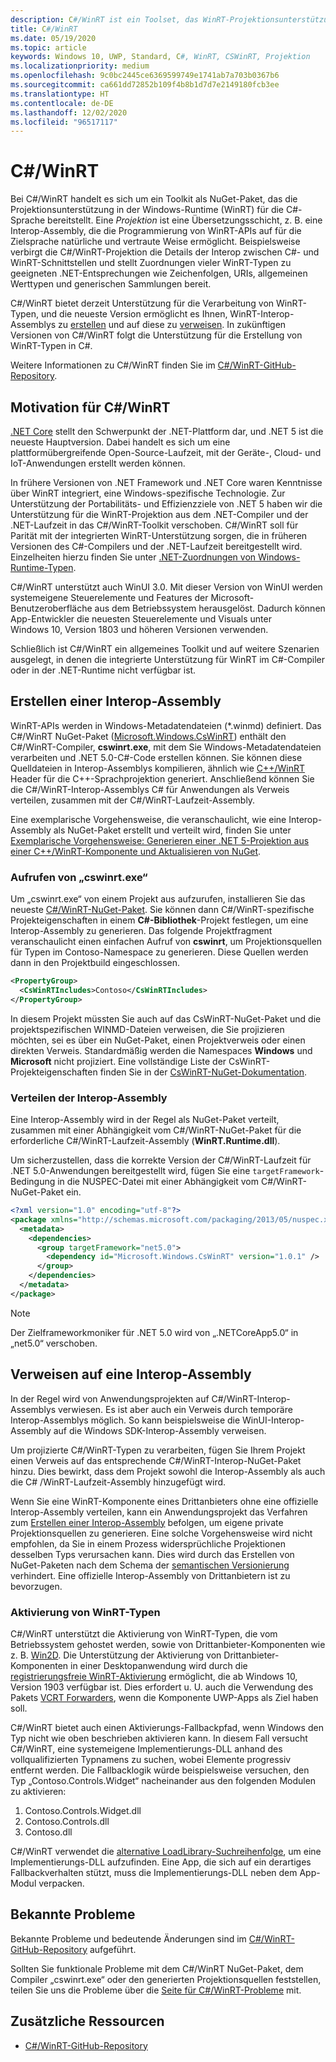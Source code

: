 ```yaml
---
description: C#/WinRT ist ein Toolset, das WinRT-Projektionsunterstützung für C#-Code bereitstellt.
title: C#/WinRT
ms.date: 05/19/2020
ms.topic: article
keywords: Windows 10, UWP, Standard, C#, WinRT, CSWinRT, Projektion
ms.localizationpriority: medium
ms.openlocfilehash: 9c0bc2445ce6369599749e1741ab7a703b0367b6
ms.sourcegitcommit: ca661dd72852b109f4b8b1d7d7e2149180fcb3ee
ms.translationtype: HT
ms.contentlocale: de-DE
ms.lasthandoff: 12/02/2020
ms.locfileid: "96517117"
---
```

# <a name="cwinrt"></a>C#/WinRT

Bei C#/WinRT handelt es sich um ein Toolkit als NuGet-Paket, das die Projektionsunterstützung in der Windows-Runtime (WinRT) für die C#-Sprache bereitstellt. Eine *Projektion* ist eine Übersetzungsschicht, z. B. eine Interop-Assembly, die die Programmierung von WinRT-APIs auf für die Zielsprache natürliche und vertraute Weise ermöglicht. Beispielsweise verbirgt die C#/WinRT-Projektion die Details der Interop zwischen C#- und WinRT-Schnittstellen und stellt Zuordnungen vieler WinRT-Typen zu geeigneten .NET-Entsprechungen wie Zeichenfolgen, URIs, allgemeinen Werttypen und generischen Sammlungen bereit.

C#/WinRT bietet derzeit Unterstützung für die Verarbeitung von WinRT-Typen, und die neueste Version ermöglicht es Ihnen, WinRT-Interop-Assemblys zu [erstellen](#create-an-interop-assembly) und auf diese zu [verweisen](#reference-an-interop-assembly). In zukünftigen Versionen von C#/WinRT folgt die Unterstützung für die Erstellung von WinRT-Typen in C#.

Weitere Informationen zu C#/WinRT finden Sie im [C#/WinRT-GitHub-Repository](https://aka.ms/cswinrt/repo).

## <a name="motivation-for-cwinrt"></a>Motivation für C#/WinRT

[.NET Core](/dotnet/core/) stellt den Schwerpunkt der .NET-Plattform dar, und .NET 5 ist die neueste Hauptversion. Dabei handelt es sich um eine plattformübergreifende Open-Source-Laufzeit, mit der Geräte-, Cloud- und IoT-Anwendungen erstellt werden können.

In frühere Versionen von .NET Framework und .NET Core waren Kenntnisse über WinRT integriert, eine Windows-spezifische Technologie. Zur Unterstützung der Portabilitäts- und Effizienzziele von .NET 5 haben wir die Unterstützung für die WinRT-Projektion aus dem .NET-Compiler und der .NET-Laufzeit in das C#/WinRT-Toolkit verschoben. C#/WinRT soll für Parität mit der integrierten WinRT-Unterstützung sorgen, die in früheren Versionen des C#-Compilers und der .NET-Laufzeit bereitgestellt wird. Einzelheiten hierzu finden Sie unter [.NET-Zuordnungen von Windows-Runtime-Typen](../winrt-components/net-framework-mappings-of-windows-runtime-types.md).

C#/WinRT unterstützt auch WinUI 3.0. Mit dieser Version von WinUI werden systemeigene Steuerelemente und Features der Microsoft-Benutzeroberfläche aus dem Betriebssystem herausgelöst. Dadurch können App-Entwickler die neuesten Steuerelemente und Visuals unter Windows 10, Version 1803 und höheren Versionen verwenden.

Schließlich ist C#/WinRT ein allgemeines Toolkit und auf weitere Szenarien ausgelegt, in denen die integrierte Unterstützung für WinRT im C#-Compiler oder in der .NET-Runtime nicht verfügbar ist.

## <a name="create-an-interop-assembly"></a>Erstellen einer Interop-Assembly

WinRT-APIs werden in Windows-Metadatendateien (*.winmd) definiert. Das C#/WinRT NuGet-Paket ([Microsoft.Windows.CsWinRT](https://www.nuget.org/packages/Microsoft.Windows.CsWinRT/)) enthält den C#/WinRT-Compiler, **cswinrt.exe**, mit dem Sie Windows-Metadatendateien verarbeiten und .NET 5.0-C#-Code erstellen können. Sie können diese Quelldateien in Interop-Assemblys kompilieren, ähnlich wie [C++/WinRT](../cpp-and-winrt-apis/index.md) Header für die C++-Sprachprojektion generiert. Anschließend können Sie die C#/WinRT-Interop-Assemblys C# für Anwendungen als Verweis verteilen, zusammen mit der C#/WinRT-Laufzeit-Assembly.

Eine exemplarische Vorgehensweise, die veranschaulicht, wie eine Interop-Assembly als NuGet-Paket erstellt und verteilt wird, finden Sie unter [Exemplarische Vorgehensweise: Generieren einer .NET 5-Projektion aus einer C++/WinRT-Komponente und Aktualisieren von NuGet](net-projection-from-cppwinrt-component.md).

### <a name="invoke-cswinrtexe"></a>Aufrufen von „cswinrt.exe“

Um „cswinrt.exe“ von einem Projekt aus aufzurufen, installieren Sie das neueste [C#/WinRT-NuGet-Paket](https://www.nuget.org/packages/Microsoft.Windows.CsWinRT/). Sie können dann C#/WinRT-spezifische Projekteigenschaften in einem **C#-Bibliothek**-Projekt festlegen, um eine Interop-Assembly zu generieren. Das folgende Projektfragment veranschaulicht einen einfachen Aufruf von **cswinrt**, um Projektionsquellen für Typen im Contoso-Namespace zu generieren. Diese Quellen werden dann in den Projektbuild eingeschlossen.

```xml
<PropertyGroup>
  <CsWinRTIncludes>Contoso</CsWinRTIncludes>
</PropertyGroup>
```

In diesem Projekt müssten Sie auch auf das CsWinRT-NuGet-Paket und die projektspezifischen WINMD-Dateien verweisen, die Sie projizieren möchten, sei es über ein NuGet-Paket, einen Projektverweis oder einen direkten Verweis. Standardmäßig werden die Namespaces **Windows** und **Microsoft** nicht projiziert. Eine vollständige Liste der CsWinRT-Projekteigenschaften finden Sie in der [CsWinRT-NuGet-Dokumentation](https://github.com/microsoft/CsWinRT/blob/master/nuget/readme.md).

### <a name="distribute-the-interop-assembly"></a>Verteilen der Interop-Assembly

Eine Interop-Assembly wird in der Regel als NuGet-Paket verteilt, zusammen mit einer Abhängigkeit vom C#/WinRT-NuGet-Paket für die erforderliche C#/WinRT-Laufzeit-Assembly (**WinRT.Runtime.dll**).

Um sicherzustellen, dass die korrekte Version der C#/WinRT-Laufzeit für .NET 5.0-Anwendungen bereitgestellt wird, fügen Sie eine `targetFramework`-Bedingung in die NUSPEC-Datei mit einer Abhängigkeit vom C#/WinRT-NuGet-Paket ein.

```xml
<?xml version="1.0" encoding="utf-8"?>
<package xmlns="http://schemas.microsoft.com/packaging/2013/05/nuspec.xsd">
  <metadata>
    <dependencies>
      <group targetFramework="net5.0">
        <dependency id="Microsoft.Windows.CsWinRT" version="1.0.1" />
      </group>
    </dependencies>
  </metadata>
</package>
```

> [!NOTE]
> Der Zielframeworkmoniker für .NET 5.0 wird von „.NETCoreApp5.0“ in „net5.0“ verschoben.

## <a name="reference-an-interop-assembly"></a>Verweisen auf eine Interop-Assembly

In der Regel wird von Anwendungsprojekten auf C#/WinRT-Interop-Assemblys verwiesen. Es ist aber auch ein Verweis durch temporäre Interop-Assemblys möglich. So kann beispielsweise die WinUI-Interop-Assembly auf die Windows SDK-Interop-Assembly verweisen.

Um projizierte C#/WinRT-Typen zu verarbeiten, fügen Sie Ihrem Projekt einen Verweis auf das entsprechende C#/WinRT-Interop-NuGet-Paket hinzu. Dies bewirkt, dass dem Projekt sowohl die Interop-Assembly als auch die C# /WinRT-Laufzeit-Assembly hinzugefügt wird.

Wenn Sie eine WinRT-Komponente eines Drittanbieters ohne eine offizielle Interop-Assembly verteilen, kann ein Anwendungsprojekt das Verfahren zum [Erstellen einer Interop-Assembly](#create-an-interop-assembly) befolgen, um eigene private Projektionsquellen zu generieren. Eine solche Vorgehensweise wird nicht empfohlen, da Sie in einem Prozess widersprüchliche Projektionen desselben Typs verursachen kann. Dies wird durch das Erstellen von NuGet-Paketen nach dem Schema der [semantischen Versionierung](https://semver.org) verhindert. Eine offizielle Interop-Assembly von Drittanbietern ist zu bevorzugen.

### <a name="winrt-type-activation"></a>Aktivierung von WinRT-Typen

C#/WinRT unterstützt die Aktivierung von WinRT-Typen, die vom Betriebssystem gehostet werden, sowie von Drittanbieter-Komponenten wie z. B. [Win2D](https://www.nuget.org/packages/Win2D.uwp/). Die Unterstützung der Aktivierung von Drittanbieter-Komponenten in einer Desktopanwendung wird durch die [registrierungsfreie WinRT-Aktivierung](https://blogs.windows.com/windowsdeveloper/2019/04/30/enhancing-non-packaged-desktop-apps-using-windows-runtime-components/) ermöglicht, die ab Windows 10, Version 1903 verfügbar ist. Dies erfordert u. U. auch die Verwendung des Pakets [VCRT Forwarders](https://www.nuget.org/packages/Microsoft.VCRTForwarders.140/), wenn die Komponente UWP-Apps als Ziel haben soll.

C#/WinRT bietet auch einen Aktivierungs-Fallbackpfad, wenn Windows den Typ nicht wie oben beschrieben aktivieren kann. In diesem Fall versucht C#/WinRT, eine systemeigene Implementierungs-DLL anhand des vollqualifizierten Typnamens zu suchen, wobei Elemente progressiv entfernt werden. Die Fallbacklogik würde beispielsweise versuchen, den Typ „Contoso.Controls.Widget“ nacheinander aus den folgenden Modulen zu aktivieren:

1. Contoso.Controls.Widget.dll
2. Contoso.Controls.dll
3. Contoso.dll

C#/WinRT verwendet die [alternative LoadLibrary-Suchreihenfolge](/windows/win32/dlls/dynamic-link-library-search-order#alternate-search-order-for-desktop-applications), um eine Implementierungs-DLL aufzufinden. Eine App, die sich auf ein derartiges Fallbackverhalten stützt, muss die Implementierungs-DLL neben dem App-Modul verpacken.

## <a name="known-issues"></a>Bekannte Probleme

Bekannte Probleme und bedeutende Änderungen sind im [C#/WinRT-GitHub-Repository](https://aka.ms/cswinrt/repo) aufgeführt.

Sollten Sie funktionale Probleme mit dem C#/WinRT NuGet-Paket, dem Compiler „cswinrt.exe“ oder den generierten Projektionsquellen feststellen, teilen Sie uns die Probleme über die [Seite für C#/WinRT-Probleme](https://github.com/microsoft/CsWinRT/issues) mit.

## <a name="additional-resources"></a>Zusätzliche Ressourcen

* [C#/WinRT-GitHub-Repository](https://aka.ms/cswinrt/repo)